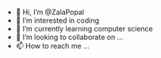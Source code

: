 - 👋 Hi, I’m @ZalaPopal
- 👀 I’m interested in coding
- 🌱 I’m currently learning computer science
- 💞️ I’m looking to collaborate on ...
- 📫 How to reach me ...

<!---
ZalaPopal/ZalaPopal is a ✨ special ✨ repository because its `README.md` (this file) appears on your GitHub profile.
You can click the Preview link to take a look at your changes.
--->
